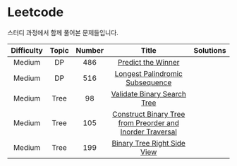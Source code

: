 # Leetcode
스터디 과정에서 함께 풀어본 문제들입니다.

| Difficulty | Topic | Number | Title | Solutions |
|:-----: |:-------:|:------:|:--------:| ---- |
| Medium | DP | 486 | [Predict the Winner](https://leetcode.com/problems/predict-the-winner/) |  |
| Medium | DP | 516 | [Longest Palindromic Subsequence](https://leetcode.com/problems/longest-palindromic-subsequence/)|  |
| Medium | Tree | 98 | [Validate Binary Search Tree](https://leetcode.com/problems/validate-binary-search-tree/) | |
| Medium | Tree | 105 | [Construct Binary Tree from Preorder and Inorder Traversal](https://leetcode.com/problems/construct-binary-tree-from-preorder-and-inorder-traversal/) | | 
| Medium | Tree | 199 | [Binary Tree Right Side View](https://leetcode.com/problems/binary-tree-right-side-view/) | | 